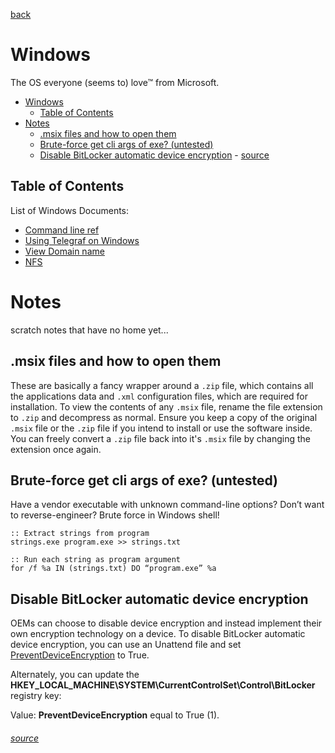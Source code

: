 [back](../README.md)

# Windows

The OS everyone (seems to) love™ from Microsoft.

- [Windows](#windows)
  - [Table of Contents](#table-of-contents)
- [Notes](#notes)
  - [.msix files and how to open them](#msix-files-and-how-to-open-them)
  - [Brute-force get cli args of exe? (untested)](#brute-force-get-cli-args-of-exe-untested)
  - [Disable BitLocker automatic device encryption](#disable-bitlocker-automatic-device-encryption)
          - [source](#source)

## Table of Contents

List of Windows Documents: 

- [Command line ref](./CMD-Ref.md)
- [Using Telegraf on Windows](./Using-Telegraf-on-Windows-Blog-InfluxData.md)
- [View Domain name](./View-Domain-Name.md)
- [NFS](./windows-nfs.md)

# Notes

scratch notes that have no home yet... 

## .msix files and how to open them

These are basically a fancy wrapper around a `.zip` file, which contains all the applications data and `.xml` configuration files, which are required for installation. To view the contents of any `.msix` file, rename the file extension to `.zip` and decompress as normal. Ensure you keep a copy of the original `.msix` file or the `.zip` file if you intend to install or use the software inside. You can freely convert a `.zip` file back into it's `.msix` file by changing the extension once again. 

## Brute-force get cli args of exe? (untested)
Have a vendor executable with unknown command-line options? Don’t want to reverse-engineer? Brute force in Windows shell!

```
:: Extract strings from program
strings.exe program.exe >> strings.txt

:: Run each string as program argument
for /f %a IN (strings.txt) DO “program.exe” %a
```

## Disable BitLocker automatic device encryption

OEMs can choose to disable device encryption and instead implement their own encryption technology on a device. To disable BitLocker automatic device encryption, you can use an Unattend file and set [PreventDeviceEncryption](https://learn.microsoft.com/en-us/windows-hardware/customize/desktop/unattend/microsoft-windows-securestartup-filterdriver-preventdeviceencryption) to True.

Alternately, you can update the **HKEY\_LOCAL\_MACHINE\\SYSTEM\\CurrentControlSet\\Control\\BitLocker** registry key:

Value: **PreventDeviceEncryption** equal to True (1).

###### [source](https://learn.microsoft.com/en-us/windows-hardware/design/device-experiences/oem-bitlocker)